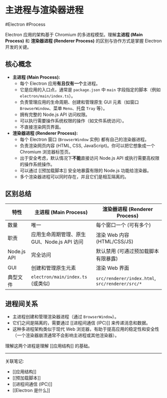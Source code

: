 # 主进程与渲染器进程

#Electron #Process

Electron 应用的架构基于 Chromium 的多进程模型。理解**主进程 (Main Process)** 和 **渲染器进程 (Renderer Process)** 的区别与协作方式是掌握 Electron 开发的关键。

## 核心概念

-   **主进程 (Main Process):**
    -   每个 Electron 应用**有且仅有一个**主进程。
    -   它是应用的入口点，通常是 `package.json` 中 `main` 字段指定的脚本（例如 `electron/main/index.ts`）。
    -   负责管理应用的生命周期、创建和管理原生 GUI 元素（如窗口 `BrowserWindow`、菜单 `Menu`、托盘 `Tray` 等）。
    -   拥有完整的 Node.js API 访问权限。
    -   可以执行需要操作系统权限的操作（如文件系统访问）。
    -   不直接渲染网页界面。
-   **渲染器进程 (Renderer Process):**
    -   每个 Electron 窗口 (`BrowserWindow` 实例) 都有自己的渲染器进程。
    -   负责渲染网页内容 (HTML, CSS, JavaScript)。你可以把它想象成一个 Chromium 浏览器标签页。
    -   出于安全考虑，默认情况下**不能**直接访问 Node.js API 或执行需要高权限的操作系统操作。
    -   可以通过 [[预加载脚本]] 安全地暴露有限的 Node.js 功能给渲染器。
    -   多个渲染器进程可以同时存在，并且它们是相互隔离的。

## 区别总结

| 特性         | 主进程 (Main Process)                     | 渲染器进程 (Renderer Process)                   |
| ------------ | ----------------------------------------- | --------------------------------------------- |
| 数量         | 唯一                                      | 每个窗口一个 (可有多个)                       |
| 职责         | 应用生命周期管理、原生 GUI、Node.js API 访问 | 渲染 Web 内容 (HTML/CSS/JS)                   |
| Node.js API  | 完全访问                                  | 默认禁用 (可通过预加载脚本有限暴露)           |
| GUI          | 创建和管理原生元素                        | 渲染 Web 界面                                 |
| 典型文件     | `electron/main/index.ts` (或类似)         | `src/renderer/index.html`, `src/renderer/src/*` |

## 进程间关系

-   主进程创建和管理渲染器进程（通过 `BrowserWindow`）。
-   它们之间是隔离的，需要通过 [[进程间通信 (IPC)]] 来传递消息和数据。
-   这种多进程架构类似于现代 Web 浏览器，有助于提高应用的稳定性和安全性（一个渲染器崩溃通常不会影响主进程或其他渲染器）。

理解这两个进程是理解 [[应用结构]] 的基础。

---

关联笔记:
- [[应用结构]]
- [[预加载脚本]]
- [[进程间通信 (IPC)]]
- [[Electron 是什么]]